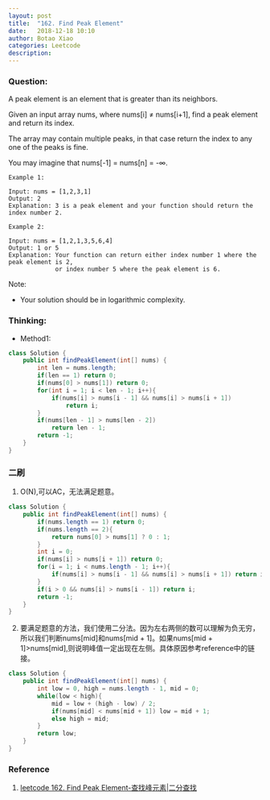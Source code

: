 ```yaml
---
layout: post
title:  "162. Find Peak Element"
date:   2018-12-18 10:10
author: Botao Xiao
categories: Leetcode
description:
---
```

### Question:
A peak element is an element that is greater than its neighbors.

Given an input array nums, where nums[i] ≠ nums[i+1], find a peak element and return its index.

The array may contain multiple peaks, in that case return the index to any one of the peaks is fine.

You may imagine that nums[-1] = nums[n] = -∞.

```
Example 1:

Input: nums = [1,2,3,1]
Output: 2
Explanation: 3 is a peak element and your function should return the index number 2.

Example 2:

Input: nums = [1,2,1,3,5,6,4]
Output: 1 or 5
Explanation: Your function can return either index number 1 where the peak element is 2,
             or index number 5 where the peak element is 6.
```

Note:
* Your solution should be in logarithmic complexity.


### Thinking:
* Method1:

```Java
class Solution {
    public int findPeakElement(int[] nums) {
        int len = nums.length;
        if(len == 1) return 0;
        if(nums[0] > nums[1]) return 0;
        for(int i = 1; i < len - 1; i++){
            if(nums[i] > nums[i - 1] && nums[i] > nums[i + 1])
                return i;
        }
        if(nums[len - 1] > nums[len - 2])
            return len - 1;
        return -1;
    }
}
```

### 二刷
1. O(N),可以AC，无法满足题意。
```Java
class Solution {
    public int findPeakElement(int[] nums) {
        if(nums.length == 1) return 0;
        if(nums.length == 2){
            return nums[0] > nums[1] ? 0 : 1;
        }
        int i = 0;
        if(nums[i] > nums[i + 1]) return 0;
        for(i = 1; i < nums.length - 1; i++){
            if(nums[i] > nums[i - 1] && nums[i] > nums[i + 1]) return i;
        }
        if(i > 0 && nums[i] > nums[i - 1]) return i;
        return -1;
    }
}
```

2. 要满足题意的方法，我们使用二分法。因为左右两侧的数可以理解为负无穷，所以我们判断nums[mid]和nums[mid + 1]。如果nums[mid + 1]>nums[mid],则说明峰值一定出现在左侧。具体原因参考reference中的链接。
```Java
class Solution {
    public int findPeakElement(int[] nums) {
        int low = 0, high = nums.length - 1, mid = 0;
        while(low < high){
            mid = low + (high - low) / 2;
            if(nums[mid] < nums[mid + 1]) low = mid + 1;
            else high = mid;
        }
        return low;
    }
}
```

### Reference
1. [leetcode 162. Find Peak Element-查找峰元素|二分查找](https://blog.csdn.net/happyaaaaaaaaaaa/article/details/51590056)
